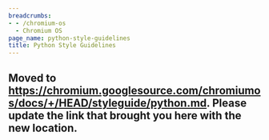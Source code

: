 ```yaml
---
breadcrumbs:
- - /chromium-os
  - Chromium OS
page_name: python-style-guidelines
title: Python Style Guidelines
---
```


## Moved to <https://chromium.googlesource.com/chromiumos/docs/+/HEAD/styleguide/python.md>. Please update the link that brought you here with the new location.
